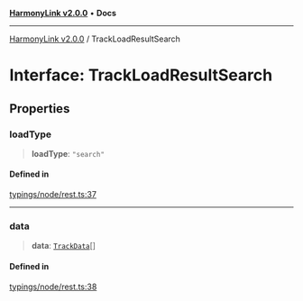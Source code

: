 [**HarmonyLink v2.0.0**](../README.md) • **Docs**

***

[HarmonyLink v2.0.0](../globals.md) / TrackLoadResultSearch

# Interface: TrackLoadResultSearch

## Properties

### loadType

> **loadType**: `"search"`

#### Defined in

[typings/node/rest.ts:37](https://github.com/Joniii11/HarmonyLink/blob/master/src/typings/node/rest.ts#L37)

***

### data

> **data**: [`TrackData`](TrackData.md)[]

#### Defined in

[typings/node/rest.ts:38](https://github.com/Joniii11/HarmonyLink/blob/master/src/typings/node/rest.ts#L38)
